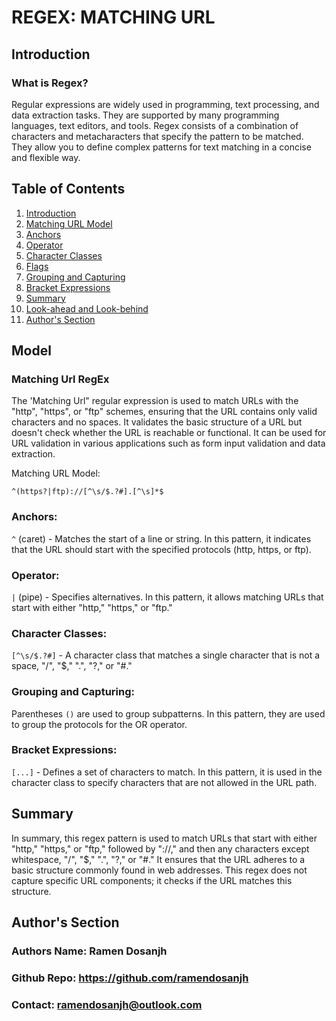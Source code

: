 #  REGEX: MATCHING URL 

## Introduction 
### What is Regex?
Regular expressions are widely used in programming, text processing, and data extraction tasks. They are supported by many programming languages, text editors, and tools.
Regex consists of a combination of characters and metacharacters that specify the pattern to be matched. They allow you to define complex patterns for text matching in a concise and flexible way.

## Table of Contents
1. [Introduction](#Introduction)
2. [Matching URL Model](#model)
3. [Anchors](#Anchors)
4. [Operator](#Operator)
5. [Character Classes](#characterclasses)
6. [Flags](#Flags)
7. [Grouping and Capturing](#GroupingandCapturing)
8. [Bracket Expressions](#BracketExpressions)
9. [Summary](#Summary)
10. [Look-ahead and Look-behind](#Look-aheadLook-behind)
11. [Author's Section](#authors-section)


## Model 

### Matching Url RegEx
The 'Matching Url" regular expression is used to match URLs with the "http", "https", or "ftp" schemes, ensuring that the URL contains only valid characters and no spaces. It validates the basic structure of a URL but doesn't check whether the URL is reachable or functional. It can be used for URL validation in various applications such as form input validation and data extraction. 

Matching URL Model:

`^(https?|ftp)://[^\s/$.?#].[^\s]*$`

### Anchors:
`^` (caret) - Matches the start of a line or string.
In this pattern, it indicates that the URL should start with the specified protocols (http, https, or ftp).

### Operator:
`|` (pipe) - Specifies alternatives.
In this pattern, it allows matching URLs that start with either "http," "https," or "ftp."


### Character Classes:
`[^\s/$.?#]` - A character class that matches a single character that is not a space, "/", "$," ".", "?," or "#."


### Grouping and Capturing:
Parentheses `()` are used to group subpatterns. In this pattern, they are used to group the protocols for the OR operator.

### Bracket Expressions:
`[...]` - Defines a set of characters to match. In this pattern, it is used in the character class to specify characters that are not allowed in the URL path.

## Summary 
In summary, this regex pattern is used to match URLs that start with either "http," "https," or "ftp," followed by "://," and then any characters except whitespace, "/", "$," ".", "?," or "#." It ensures that the URL adheres to a basic structure commonly found in web addresses. This regex does not capture specific URL components; it checks if the URL matches this structure.


## Author's Section

### Authors Name: Ramen Dosanjh
### Github Repo: https://github.com/ramendosanjh
### Contact: ramendosanjh@outlook.com
